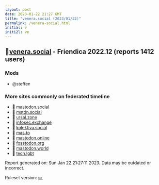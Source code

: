 ```yaml
---
layout: post
date: 2023-01-22 21:27 GMT
title: "venera.social (2023/01/22)"
permalink: /venera-social.html
initial: v
initi2l: ve
---
```


## 🐘[venera.social](https://venera.social) - Friendica 2022.12 (reports 1412 users)

### Mods
 * @steffen

### More sites commonly on federated timeline

* 🐘 [mastodon.social](/mastodon-social.html)
* 🐘 [mstdn.social](/mstdn-social.html)
* 🐘 [ursal.zone](/ursal-zone.html)
* 🐘 [infosec.exchange](/infosec-exchange.html)
* 🐘 [kolektiva.social](/kolektiva-social.html)
* 🐘 [mas.to](/mas-to.html)
* 🐘 [mastodon.online](/mastodon-online.html)
* 🐘 [fosstodon.org](/fosstodon-org.html)
* 🐘 [mastodon.world](/mastodon-world.html)
* 🐘 [tech.lgbt](/tech-lgbt.html)

Report generated on: Sun Jan 22 21:27:11 2023. Data may be outdated or incorrect.

Ruleset version: [✏️](/version-pencil)
